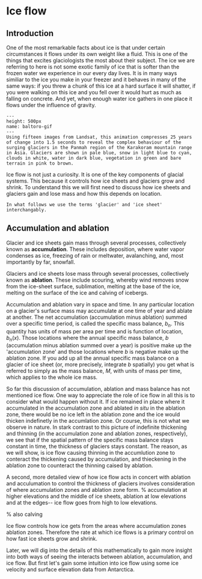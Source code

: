 # Ice flow
## Introduction
One of the most remarkable facts about ice is that under certain circumstances it flows under its own weight like a fluid. This is one of the things that excites glaciologists the most about their subject. The ice we are referring to here is not some exotic family of ice that is softer than the frozen water we experience in our every day lives. It is in many ways similiar to the ice you make in your freezer and it behaves in many of the same ways: if you threw a chunk of this ice at a hard surface it will shatter, if you were walking on this ice and you fell over it would hurt as much as falling on concrete. And yet, when enough water ice gathers in one place it flows under the influence of gravity.


```{figure} https://www.esa.int/var/esa/storage/images/esa_multimedia/images/2015/11/panmah_and_choktoi_glaciers/15696280-1-eng-GB/Panmah_and_Choktoi_glaciers_pillars.gif
---
height: 500px
name: baltoro-gif
---
Using fifteen images from Landsat, this animation compresses 25 years of change into 1.5 seconds to reveal the complex behaviour of the surging glaciers in the Panmah region of the Karakoram mountain range in Asia. Glaciers are shown in pale blue, snow in light blue to cyan, clouds in white, water in dark blue, vegetation in green and bare terrain in pink to brown.

```

Ice flow is not just a curiosity. It is one of the key components of glacial systems. This because it controls how ice sheets and glaciers grow and shrink. To understand this we will first need to discuss how ice sheets and glaciers gain and lose mass and how this depends on location.

```{note}
In what follows we use the terms 'glacier' and 'ice sheet' interchangably.
```

## Accumulation and ablation
Glacier and ice sheets gain mass through several processes, collectively known as **accumulation**. These includes deposition, where water vapor condenses as ice, freezing of rain or meltwater, avalanching, and, most importantly by far, snowfall. 

Glaciers and ice sheets lose mass through several processes, collectively known as **ablation**. These include scouring, whereby wind removes snow from the ice-sheet surface, sublimation, melting at the base of the ice, melting on the surface of the ice and calving of icebergs. 

Accumulation and ablation vary in space and time. In any particular location on a glacier's surface mass may accumulate at one time of year and ablate at another. The net accumulation (accumulation minus ablation) summed over a specific time period, is called the specific mass balance, $b_n$. This quantity has units of mass per area per time and is function of location, $b_n(x)$. Those locations where the annual specific mass balance, $b$ (accumulation minus ablation summed over a year) is positive make up the 'accumulation zone' and those locations where $b$ is negative make up the ablation zone. If you add up all the annual specific mass balance on a glacier of ice sheet (or, more precisely, integrate $b$ spatially) you get what is referred to simply as the mass balance, $M$, with units of mass per time, which applies to the whole ice mass.   

So far this discussion of accumulation, ablation and mass balance has not mentioned ice flow. One way to appreciate the role of ice flow in all this is to consider what would happen without it. If ice remained in place where it accumulated in the accumulation zone and ablated *in situ* in the ablation zone, there would be no ice left in the ablation zone and the ice would thicken indefinetly in the accumlation zone. Or course, this is not what we observe in nature. In stark contrast to this picture of indefinite thickening and thinning (in the accumulation zone and ablation zones, respectively), we see that if the spatial pattern of the specific mass balance stays constant in time, the thickness of glaciers stays constant. The reason, as we will show, is ice flow causing thinning in the accumlution zone to conteract the thickening caused by accumulation, and thieckening in the ablation zone to counteract the thinning caised by ablation. 

A second, more detailed view of how ice flow acts in concert with ablation and acculumation to control the thickness of glaciers involves consideration of where accumulation zones and ablation zone form. 
% accumulation at higher elevations and the middle of ice sheets, ablation at low elevations and at the edges-- ice flow goes from high to low elevations. 


% also calving


Ice flow controls how ice gets from the areas where accumulation zones ablation zones. Therefore the rate at which ice flows is a primary control on how fast ice sheets grow and shrink. 

Later, we will dig into the details of this mathematically to gain more insight into both ways of seeing the interacts between ablation, accumulation, and ice flow. But first let's gain some intuition into ice flow using some ice velocity and surface elevation data from Antarctica.